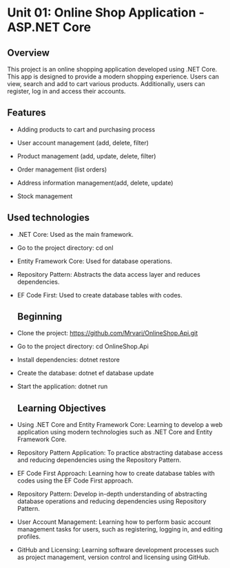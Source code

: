 # Unit 01: Online Shop Application - ASP.NET Core

## Overview
This project is an online shopping application developed using .NET Core. This app is designed to provide a modern shopping experience. Users can view, search and add to cart various products. Additionally, users can register, log in and access their accounts.

## Features

* Adding products to cart and purchasing process

* User account management (add, delete, filter)

* Product management (add, update, delete, filter)

* Order management (list orders)

* Address information management(add, delete, update)

* Stock management

## Used technologies

* .NET Core: Used as the main framework.

* Go to the project directory: cd onl

* Entity Framework Core: Used for database operations.

* Repository Pattern: Abstracts the data access layer and reduces dependencies.

* EF Code First: Used to create database tables with codes.

  ## Beginning

* Clone the project: https://github.com/Mrvari/OnlineShop.Api.git

* Go to the project directory: cd OnlineShop.Api

* Install dependencies: dotnet restore

* Create the database: dotnet ef database update

* Start the application: dotnet run

  ## Learning Objectives

* Using .NET Core and Entity Framework Core: Learning to develop a web application using modern technologies such as .NET Core and Entity Framework Core.

* Repository Pattern Application: To practice abstracting database access and reducing dependencies using the Repository Pattern.

* EF Code First Approach: Learning how to create database tables with codes using the EF Code First approach.

* Repository Pattern: Develop in-depth understanding of abstracting database operations and reducing dependencies using Repository Pattern.

* User Account Management: Learning how to perform basic account management tasks for users, such as registering, logging in, and editing profiles.

*  GitHub and Licensing: Learning software development processes such as project management, version control and licensing using GitHub.

